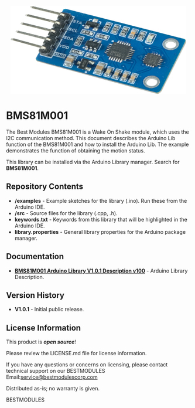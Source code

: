 <div align=center>
<img src="https://github.com/BestModules-Libraries/img/blob/main/BMS81M001_V1.0.png" width="480" height="240"> 
</div> 

BMS81M001
===========================================================

The Best Modules BMS81M001 is a Wake On Shake module, which uses the I2C communication method. This document describes the Arduino Lib function of the BMS81M001 and how to install the Arduino Lib. The example demonstrates the function of obtaining the motion status.


This library can be installed via the Arduino Library manager. Search for **BMS81M001**. 

Repository Contents
-------------------

* **/examples** - Example sketches for the library (.ino). Run these from the Arduino IDE. 
* **/src** - Source files for the library (.cpp, .h).
* **keywords.txt** - Keywords from this library that will be highlighted in the Arduino IDE. 
* **library.properties** - General library properties for the Arduino package manager. 

Documentation 
-------------------

* **[BMS81M001 Arduino Library V1.0.1 Description v100]( https://www.bestmodulescorp.com/bms81m001.html#tab-product2 )** - Arduino Library Description.

Version History  
-------------------

* **V1.0.1** - Initial public release.

License Information
-------------------

This product is _**open source**_! 

Please review the LICENSE.md file for license information. 

If you have any questions or concerns on licensing, please contact technical support on our BESTMODULES Email:service@bestmodulescorp.com

Distributed as-is; no warranty is given.

BESTMODULES
